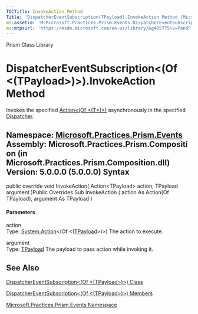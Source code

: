 ```yaml
---
TOCTitle: InvokeAction Method
Title: 'DispatcherEventSubscription(TPayload).InvokeAction Method (Microsoft.Practices.Prism.Events)'
ms:assetid: 'M:Microsoft.Practices.Prism.Events.DispatcherEventSubscription\`1.InvokeAction(System.Action{\`0},\`0)'
ms:mtpsurl: 'https://msdn.microsoft.com/en-us/library/Gg405775(v=PandP.50)'
---
```


Prism Class Library

DispatcherEventSubscription&lt;(Of &lt;(TPayload&gt;)&gt;).InvokeAction Method
==================================================================================

Invokes the specified [Action&lt;(Of &lt;(T&gt;)&gt;)](http://msdn2.microsoft.com/en-us/library/018hxwa8) asynchronously in the specified [Dispatcher](http://msdn2.microsoft.com/en-us/library/ms615907).

**Namespace:** [Microsoft.Practices.Prism.Events](https://msdn.microsoft.com/n:microsoft.practices.prism.events)
**Assembly:** Microsoft.Practices.Prism.Composition (in Microsoft.Practices.Prism.Composition.dll) Version: 5.0.0.0 (5.0.0.0)
Syntax
------

<span id="syntaxToggle"></span>public override void InvokeAction( Action&lt;TPayload&gt; action, TPayload argument )Public Overrides Sub InvokeAction ( action As Action(Of TPayload), argument As TPayload )
#### Parameters

action  
Type: [System.Action](http://msdn2.microsoft.com/en-us/library/018hxwa8)&lt;(Of &lt;([TPayload](https://msdn.microsoft.com/t:microsoft.practices.prism.events.dispatchereventsubscription%601)&gt;)&gt;)
The action to execute.

argument  
Type: [TPayload](https://msdn.microsoft.com/t:microsoft.practices.prism.events.dispatchereventsubscription%601)
The payload to pass action while invoking it.

See Also
--------


[DispatcherEventSubscription&lt;(Of &lt;(TPayload&gt;)&gt;) Class](https://msdn.microsoft.com/t:microsoft.practices.prism.events.dispatchereventsubscription%601)

[DispatcherEventSubscription&lt;(Of &lt;(TPayload&gt;)&gt;) Members](https://msdn.microsoft.com/allmembers.t:microsoft.practices.prism.events.dispatchereventsubscription%601)

[Microsoft.Practices.Prism.Events Namespace](https://msdn.microsoft.com/n:microsoft.practices.prism.events)
